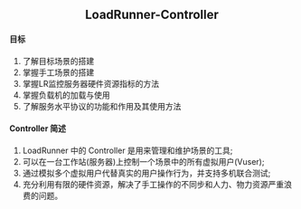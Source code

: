 ## <center>LoadRunner-Controller</center>

#### 目标

1. 了解目标场景的搭建
2. 掌握手工场景的搭建
3. 掌握LR监控服务器硬件资源指标的方法
4. 掌握负载机的加载与使用
5. 了解服务水平协议的功能和作用及其使用方法

#### Controller 简述
1. LoadRunner 中的 Controller 是用来管理和维护场景的工具;
2. 可以在一台工作站(服务器)上控制一个场景中的所有虚拟用户(Vuser);
3. 通过模拟多个虚拟用户代替真实的用户操作行为，并支持多机联合测试;
4. 充分利用有限的硬件资源，解决了手工操作的不同步和人力、物力资源严重浪费的问题。
